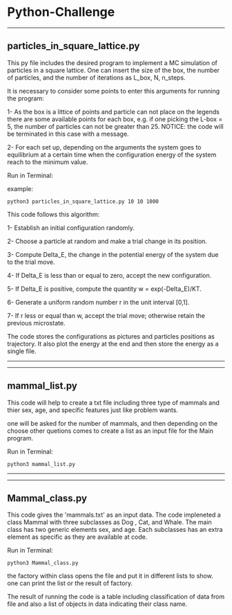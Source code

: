 # Python-Challenge
------------------------------
particles_in_square_lattice.py
------------------------------

This py file includes the desired program to implement a MC simulation
of particles in a square lattice. One can insert the size of the box,
the number of particles, and the number of iterations as L_box, N, n_steps.


It is necessary to consider some points to enter this arguments for running 
the program: 

1- As the box is a littice of points and particle can not place 
on the legends there are some available points for each box, e.g. if one picking 
the L-box = 5, the number of particles can not be greater than 25. 
NOTICE: the code will be terminated in this case with a message.

2- For each set up, depending on the arguments the system goes to equilibrium 
at a certain time when the configuration energy of the system reach to the minimum
value.


Run in Terminal:

example: 

`python3 particles_in_square_lattice.py 10 10 1000`


This code follows this algorithm:

1- Establish an initial configuration randomly.

2- Choose a particle at random and make a trial change in its position.

3- Compute Delta_E, the change in the potential energy of the system due to
   the trial move.

4- If Delta_E is less than or equal to zero, accept the new configuration.

5- If Delta_E is positive, compute the quantity w = exp(-Delta_E)/KT.

6- Generate a uniform random number r in the unit interval [0,1].

7- If r less or equal than w, accept the trial move; otherwise retain the previous microstate.

The code stores the configurations as pictures and particles positions as trajectory.
It also plot the energy at the end and then store the energy as a single file.

----------------------------------------------------------------------------------------

------------------------------
mammal_list.py
------------------------------

This code will help to create a txt file including three type of mammals and thier
sex, age, and specific features just like problem wants.

one will be asked for the number of mammals, and then depending on the choose 
other quetions comes to create a list as an input file for the Main program.

Run in Terminal:

`python3 mammal_list.py`

----------------------------------------------------------------------------------------
------------------------------
Mammal_class.py
------------------------------

This code gives the 'mammals.txt' as an input data. The code impleneted a class 
Mammal with three subclasses as Dog , Cat, and Whale. The main class has two 
generic elements sex, and age. Each subclasses has an extra element as specific
as they are available at code.

Run in Terminal:

`python3 Mammal_class.py`

the factory within class opens the file and put it in different lists to show. 
one can print the list or the result of factory.

The result of running the code is a table including classification of data 
from file and also a list of objects in data indicating their class name.
